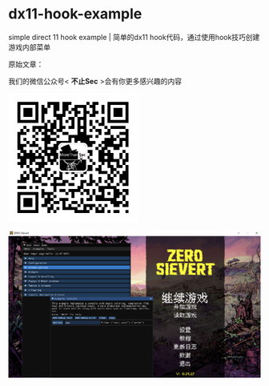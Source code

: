 # dx11-hook-example
simple direct 11 hook example | 简单的dx11 hook代码，通过使用hook技巧创建游戏内部菜单

原始文章：

我们的微信公众号< **不止Sec** >会有你更多感兴趣的内容

![qrcode_for_gh_36eb51c71ac6_1280](./README.assets/qrcode_for_gh_36eb51c71ac6_1280.jpg)

![image-20240917134455215](./README.assets/image-20240917134455215.png)